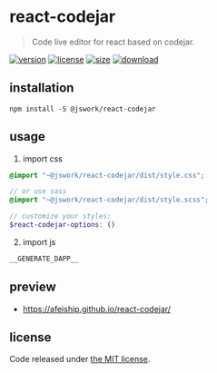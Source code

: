 # react-codejar
> Code live editor for react based on codejar.

[![version][version-image]][version-url]
[![license][license-image]][license-url]
[![size][size-image]][size-url]
[![download][download-image]][download-url]

## installation
```shell
npm install -S @jswork/react-codejar
```

## usage
1. import css
  ```scss
  @import "~@jswork/react-codejar/dist/style.css";

  // or use sass
  @import "~@jswork/react-codejar/dist/style.scss";

  // customize your styles:
  $react-codejar-options: ()
  ```
2. import js
  ```js
__GENERATE_DAPP__
  ```

## preview
- https://afeiship.github.io/react-codejar/

## license
Code released under [the MIT license](https://github.com/afeiship/react-codejar/blob/master/LICENSE.txt).

[version-image]: https://img.shields.io/npm/v/@jswork/react-codejar
[version-url]: https://npmjs.org/package/@jswork/react-codejar

[license-image]: https://img.shields.io/npm/l/@jswork/react-codejar
[license-url]: https://github.com/afeiship/react-codejar/blob/master/LICENSE.txt

[size-image]: https://img.shields.io/bundlephobia/minzip/@jswork/react-codejar
[size-url]: https://github.com/afeiship/react-codejar/blob/master/dist/react-codejar.min.js

[download-image]: https://img.shields.io/npm/dm/@jswork/react-codejar
[download-url]: https://www.npmjs.com/package/@jswork/react-codejar
